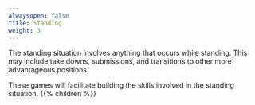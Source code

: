 ```yaml
---
alwaysopen: false
title: Standing
weight: 3
---
```


The standing situation involves anything that occurs while standing. This may include take downs, submissions, and transitions to other more advantageous positions.

These games will facilitate building the skills involved in the standing situation.
{{% children %}}